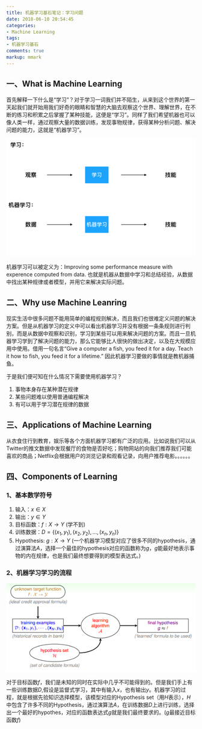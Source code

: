 ```yaml
---
title: 机器学习基石笔记：学习问题
date: 2018-06-10 20:54:45
categories:
- Machine Learning
tags:
- 机器学习基石
comments: true
markup: mmark
---
```

## 一、What is Machine Learning

首先解释一下什么是“学习”？对于学习一词我们并不陌生，从来到这个世界的第一天起我们就开始用我们好奇的眼睛和智慧的大脑去观察这个世界、理解世界，在不断的练习和积累之后掌握了某种技能，这便是“学习”。同样了我们希望机器也可以像人类一样，通过观察大量的数据训练，发现事物规律，获得某种分析问题、解决问题的能力，这就是“机器学习”。

<!--more-->

![](/images/machine_learning_foundations/learing_problem_01.png)

机器学习可以被定义为：Improving some performance measure with experence computed from data. 也就是机器从数据中学习和总结经验，从数据中找出某种规律或者模型，并用它来解决实际问题。

## 二、Why use Machine Leanring

现实生活中很多问题不能用简单的编程规则解决，而且我们也很难定义问题的解决方案。但是从机器学习的定义中可以看出机器学习并没有根据一条条规则进行判别，而是从数据中观察和识别，学习到某些可以用来解决问题的方案。而且一旦机器学习学到了解决问题的能力，那么它能够比人很快的做出决定，以及在大规模应用中使用。借用一句名言“Give a computer a fish, you feed it for a day. Teach it how to fish, you feed it for a lifetime.” 因此机器学习要做的事情就是教机器捕鱼。

于是我们便可知在什么情况下需要使用机器学习？
1. 事物本身存在某种潜在规律
2. 某些问题难以使用普通编程解决
3. 有可以用于学习潜在规律的数据

## 三、Applications of Machine Learning

从衣食住行到教育，娱乐等各个方面机器学习都有广泛的应用。比如说我们可以从Twitter的推文数据中发现餐厅的食物是否好吃；购物网站的向我们推荐我们可能喜欢的商品；Netflix会根据用户的浏览记录和观看记录，向用户推荐电影。。。。。。

## 四、Components of Learning

### 1、基本数学符号

1. 输入：$x \in X$
2. 输出：$y \in Y$
3. 目标函数：$f: X \to Y$ (学不到)
4. 训练数据：$D = \{(x_{1}, y_{1}), (x_{2}, y_{2}), ... ,(x_{n}, y_{n})\}$
5. Hypothesis: $g: X \to Y$ (一个机器学习模型对应了很多不同的hypothesis，通过演算法$A$，选择一个最佳的hypothesis对应的函数称为$g$，$g$能最好地表示事物的内在规律，也是我们最终想要得到的模型表达式。)

### 2、机器学习学习的流程

![](/images/machine_learning_foundations/learing_problem_02.png)

对于目标函数$f$，我们是未知的同时在实际中几乎不可能得到的。但是我们手上有一些训练数据$D$,假设是监督式学习，其中有输入$x$，也有输出$y$。机器学习的过程，就是根据先验知识选择模型，该模型对应的Hypothesis set（用$H$表示），$H$中包含了许多不同的Hypothesis，通过演算法$A$，在训练数据$D$上进行训练，选择出一个最好的hypothes，对应的函数表达式$g$就是我们最终要求的。($g$最接近目标函数$f$)